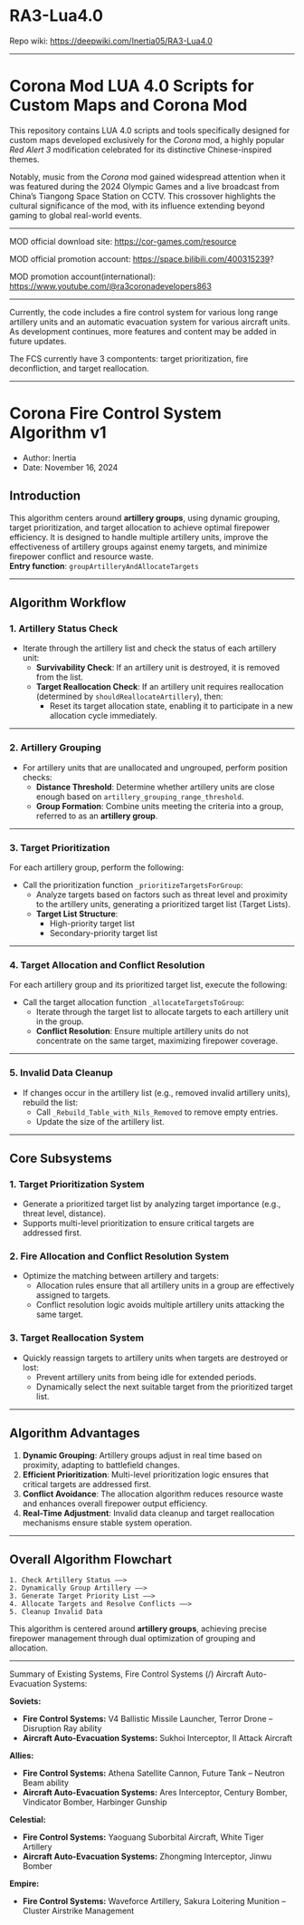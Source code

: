 # RA3-Lua4.0

Repo wiki: https://deepwiki.com/Inertia05/RA3-Lua4.0

---

# Corona Mod LUA 4.0 Scripts for Custom Maps and Corona Mod

This repository contains LUA 4.0 scripts and tools specifically designed for custom maps developed exclusively for the *Corona* mod, a highly popular *Red Alert 3* modification celebrated for its distinctive Chinese-inspired themes.

Notably, music from the *Corona* mod gained widespread attention when it was featured during the 2024 Olympic Games and a live broadcast from China’s Tiangong Space Station on CCTV. This crossover highlights the cultural significance of the mod, with its influence extending beyond gaming to global real-world events.

---

MOD official download site: https://cor-games.com/resource

MOD official promotion account: https://space.bilibili.com/400315239?


MOD promotion account(international): https://www.youtube.com/@ra3coronadevelopers863

---

Currently, the code includes a fire control system for various long range artillery units and an automatic evacuation system for various aircraft units. As development continues, more features and content may be added in future updates.

The FCS currently have 3 compontents: target prioritization, fire deconfliction, and target reallocation.  
 
  

---




# Corona Fire Control System Algorithm v1

- Author: Inertia
- Date: November 16, 2024

## Introduction  
This algorithm centers around **artillery groups**, using dynamic grouping, target prioritization, and target allocation to achieve optimal firepower efficiency. It is designed to handle multiple artillery units, improve the effectiveness of artillery groups against enemy targets, and minimize firepower conflict and resource waste.  
**Entry function**: `groupArtilleryAndAllocateTargets`

---

## Algorithm Workflow  

### 1. **Artillery Status Check**  
- Iterate through the artillery list and check the status of each artillery unit:
  - **Survivability Check**: If an artillery unit is destroyed, it is removed from the list.
  - **Target Reallocation Check**: If an artillery unit requires reallocation (determined by `shouldReallocateArtillery`), then:
    - Reset its target allocation state, enabling it to participate in a new allocation cycle immediately.

---

### 2. **Artillery Grouping**  
- For artillery units that are unallocated and ungrouped, perform position checks:
  - **Distance Threshold**: Determine whether artillery units are close enough based on `artillery_grouping_range_threshold`.
  - **Group Formation**: Combine units meeting the criteria into a group, referred to as an **artillery group**.

---

### 3. **Target Prioritization**  
For each artillery group, perform the following:  
- Call the prioritization function `_prioritizeTargetsForGroup`:
  - Analyze targets based on factors such as threat level and proximity to the artillery units, generating a prioritized target list (Target Lists).
  - **Target List Structure**:
    - High-priority target list
    - Secondary-priority target list

---

### 4. **Target Allocation and Conflict Resolution**  
For each artillery group and its prioritized target list, execute the following:  
- Call the target allocation function `_allocateTargetsToGroup`:
  - Iterate through the target list to allocate targets to each artillery unit in the group.
  - **Conflict Resolution**: Ensure multiple artillery units do not concentrate on the same target, maximizing firepower coverage.

---

### 5. **Invalid Data Cleanup**  
- If changes occur in the artillery list (e.g., removed invalid artillery units), rebuild the list:
  - Call `_Rebuild_Table_with_Nils_Removed` to remove empty entries.
  - Update the size of the artillery list.

---

## Core Subsystems  

### **1. Target Prioritization System**  
- Generate a prioritized target list by analyzing target importance (e.g., threat level, distance).  
- Supports multi-level prioritization to ensure critical targets are addressed first.  

### **2. Fire Allocation and Conflict Resolution System**  
- Optimize the matching between artillery and targets:
  - Allocation rules ensure that all artillery units in a group are effectively assigned to targets.
  - Conflict resolution logic avoids multiple artillery units attacking the same target.

### **3. Target Reallocation System**  
- Quickly reassign targets to artillery units when targets are destroyed or lost:
  - Prevent artillery units from being idle for extended periods.
  - Dynamically select the next suitable target from the prioritized target list.

---

## Algorithm Advantages  
1. **Dynamic Grouping**: Artillery groups adjust in real time based on proximity, adapting to battlefield changes.  
2. **Efficient Prioritization**: Multi-level prioritization logic ensures that critical targets are addressed first.  
3. **Conflict Avoidance**: The allocation algorithm reduces resource waste and enhances overall firepower output efficiency.  
4. **Real-Time Adjustment**: Invalid data cleanup and target reallocation mechanisms ensure stable system operation.

---

## Overall Algorithm Flowchart  

```
1. Check Artillery Status ——>  
2. Dynamically Group Artillery ——>  
3. Generate Target Priority List ——>  
4. Allocate Targets and Resolve Conflicts ——>  
5. Cleanup Invalid Data  
```  

This algorithm is centered around **artillery groups**, achieving precise firepower management through dual optimization of grouping and allocation.  


---


Summary of Existing Systems, Fire Control Systems (/) Aircraft Auto-Evacuation Systems:

**Soviets:**  
- **Fire Control Systems:** V4 Ballistic Missile Launcher, Terror Drone – Disruption Ray ability  
- **Aircraft Auto-Evacuation Systems:** Sukhoi Interceptor, Il Attack Aircraft  

**Allies:**  
- **Fire Control Systems:** Athena Satellite Cannon, Future Tank – Neutron Beam ability  
- **Aircraft Auto-Evacuation Systems:** Ares Interceptor, Century Bomber, Vindicator Bomber, Harbinger Gunship  

**Celestial:**  
- **Fire Control Systems:** Yaoguang Suborbital Aircraft, White Tiger Artillery  
- **Aircraft Auto-Evacuation Systems:** Zhongming Interceptor, Jinwu Bomber  

**Empire:**  
- **Fire Control Systems:** Waveforce Artillery, Sakura Loitering Munition – Cluster Airstrike Management





